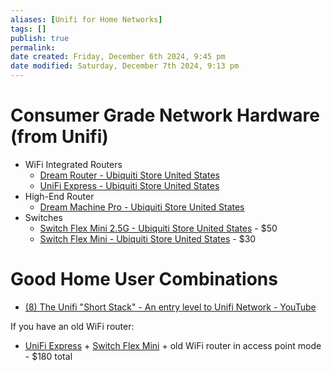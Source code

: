 ```yaml
---
aliases: [Unifi for Home Networks]
tags: []
publish: true
permalink: 
date created: Friday, December 6th 2024, 9:45 pm
date modified: Saturday, December 7th 2024, 9:13 pm
---
```


# Consumer Grade Network Hardware (from Unifi)

- WiFi Integrated Routers
	- [Dream Router - Ubiquiti Store United States](https://store.ui.com/us/en/category/all-unifi-cloud-gateways/products/udr)
	- [UniFi Express - Ubiquiti Store United States](https://store.ui.com/us/en/category/cloud-gateways-wifi-integrated/products/ux)
- High-End Router
	- [Dream Machine Pro - Ubiquiti Store United States](https://store.ui.com/us/en/category/all-unifi-cloud-gateways/products/udm-pro)
- Switches
	- [Switch Flex Mini 2.5G - Ubiquiti Store United States](https://store.ui.com/us/en/category/all-switching/products/usw-flex-2-5g-5) - $50
	- [Switch Flex Mini - Ubiquiti Store United States](https://store.ui.com/us/en/category/all-switching/products/usw-flex-mini) - $30

# Good Home User Combinations

- [(8) The Unifi "Short Stack" - An entry level to Unifi Network - YouTube](https://www.youtube.com/watch?v=_Q3EIKnJY6w)

If you have an old WiFi router:
- [UniFi Express](https://store.ui.com/us/en/category/cloud-gateways-wifi-integrated/products/ux) + [Switch Flex Mini](https://store.ui.com/us/en/category/all-switching/products/usw-flex-mini) + old WiFi router in access point mode - $180 total